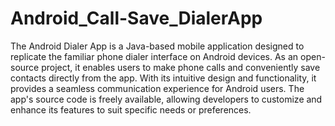 # Android_Call-Save_DialerApp
The Android Dialer App is a Java-based mobile application designed to replicate the familiar phone dialer interface on Android devices. As an open-source project, it enables users to make phone calls and conveniently save contacts directly from the app. With its intuitive design and functionality, it provides a seamless communication experience for Android users. The app's source code is freely available, allowing developers to customize and enhance its features to suit specific needs or preferences.
